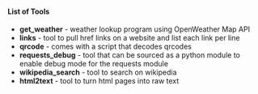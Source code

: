 #### List of Tools
- **get_weather** - weather lookup program using OpenWeather Map API 
- **links** - tool to pull href links on a website and list each link per line  
- **qrcode** - comes with a script that decodes qrcodes
- **requests_debug** - tool that can be sourced as a python module to enable debug mode for the requests module  
- **wikipedia_search** - tool to search on wikipedia 
- **html2text** - tool to turn html pages into raw text
